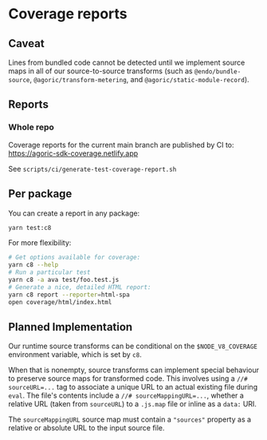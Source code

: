 # Coverage reports

## Caveat

Lines from bundled code cannot be detected until we implement source maps in all of our
source-to-source transforms (such as `@endo/bundle-source`,
`@agoric/transform-metering`, and `@agoric/static-module-record`).

## Reports

### Whole repo
Coverage reports for the current main branch are
published by CI to: https://agoric-sdk-coverage.netlify.app

See `scripts/ci/generate-test-coverage-report.sh`

## Per package
You can create a report in any package:

```sh
yarn test:c8
```

For more flexibility:
```sh
# Get options available for coverage:
yarn c8 --help
# Run a particular test
yarn c8 -a ava test/foo.test.js
# Generate a nice, detailed HTML report:
yarn c8 report --reporter=html-spa
open coverage/html/index.html
```

## Planned Implementation

Our runtime source transforms can be conditional on the `$NODE_V8_COVERAGE`
environment variable, which is set by `c8`.

When that is nonempty, source transforms can implement special behaviour to
preserve source maps for transformed code.  This involves using a `//#
sourceURL=...` tag to associate a unique URL to an actual existing file during
`eval`.  The file's contents include a `//# sourceMappingURL=...`, whether a
relative URL (taken from `sourceURL`) to a `.js.map` file or inline as a `data:`
URI.


The `sourceMappingURL` source map must contain a `"sources"` property as a
relative or absolute URL to the input source file.
